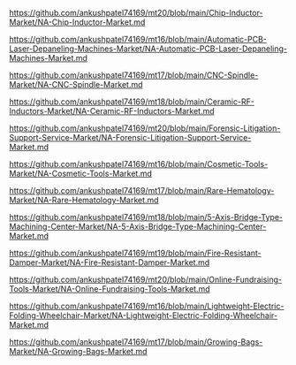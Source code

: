 <p><a href="https://github.com/ankushpatel74169/mt20/blob/main/Chip-Inductor-Market/NA-Chip-Inductor-Market.md">https://github.com/ankushpatel74169/mt20/blob/main/Chip-Inductor-Market/NA-Chip-Inductor-Market.md</a></p><p><a href="https://github.com/ankushpatel74169/mt16/blob/main/Automatic-PCB-Laser-Depaneling-Machines-Market/NA-Automatic-PCB-Laser-Depaneling-Machines-Market.md">https://github.com/ankushpatel74169/mt16/blob/main/Automatic-PCB-Laser-Depaneling-Machines-Market/NA-Automatic-PCB-Laser-Depaneling-Machines-Market.md</a></p><p><a href="https://github.com/ankushpatel74169/mt17/blob/main/CNC-Spindle-Market/NA-CNC-Spindle-Market.md">https://github.com/ankushpatel74169/mt17/blob/main/CNC-Spindle-Market/NA-CNC-Spindle-Market.md</a></p><p><a href="https://github.com/ankushpatel74169/mt18/blob/main/Ceramic-RF-Inductors-Market/NA-Ceramic-RF-Inductors-Market.md">https://github.com/ankushpatel74169/mt18/blob/main/Ceramic-RF-Inductors-Market/NA-Ceramic-RF-Inductors-Market.md</a></p><p><a href="https://github.com/ankushpatel74169/mt20/blob/main/Forensic-Litigation-Support-Service-Market/NA-Forensic-Litigation-Support-Service-Market.md">https://github.com/ankushpatel74169/mt20/blob/main/Forensic-Litigation-Support-Service-Market/NA-Forensic-Litigation-Support-Service-Market.md</a></p><p><a href="https://github.com/ankushpatel74169/mt16/blob/main/Cosmetic-Tools-Market/NA-Cosmetic-Tools-Market.md">https://github.com/ankushpatel74169/mt16/blob/main/Cosmetic-Tools-Market/NA-Cosmetic-Tools-Market.md</a></p><p><a href="https://github.com/ankushpatel74169/mt17/blob/main/Rare-Hematology-Market/NA-Rare-Hematology-Market.md">https://github.com/ankushpatel74169/mt17/blob/main/Rare-Hematology-Market/NA-Rare-Hematology-Market.md</a></p><p><a href="https://github.com/ankushpatel74169/mt18/blob/main/5-Axis-Bridge-Type-Machining-Center-Market/NA-5-Axis-Bridge-Type-Machining-Center-Market.md">https://github.com/ankushpatel74169/mt18/blob/main/5-Axis-Bridge-Type-Machining-Center-Market/NA-5-Axis-Bridge-Type-Machining-Center-Market.md</a></p><p><a href="https://github.com/ankushpatel74169/mt19/blob/main/Fire-Resistant-Damper-Market/NA-Fire-Resistant-Damper-Market.md">https://github.com/ankushpatel74169/mt19/blob/main/Fire-Resistant-Damper-Market/NA-Fire-Resistant-Damper-Market.md</a></p><p><a href="https://github.com/ankushpatel74169/mt20/blob/main/Online-Fundraising-Tools-Market/NA-Online-Fundraising-Tools-Market.md">https://github.com/ankushpatel74169/mt20/blob/main/Online-Fundraising-Tools-Market/NA-Online-Fundraising-Tools-Market.md</a></p><p><a href="https://github.com/ankushpatel74169/mt16/blob/main/Lightweight-Electric-Folding-Wheelchair-Market/NA-Lightweight-Electric-Folding-Wheelchair-Market.md">https://github.com/ankushpatel74169/mt16/blob/main/Lightweight-Electric-Folding-Wheelchair-Market/NA-Lightweight-Electric-Folding-Wheelchair-Market.md</a></p><p><a href="https://github.com/ankushpatel74169/mt17/blob/main/Growing-Bags-Market/NA-Growing-Bags-Market.md">https://github.com/ankushpatel74169/mt17/blob/main/Growing-Bags-Market/NA-Growing-Bags-Market.md</a></p>
